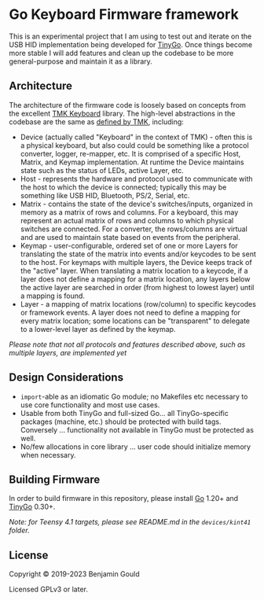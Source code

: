 Go Keyboard Firmware framework
==============================

This is an experimental project that I am using to test out and iterate on the USB HID implementation being developed
for [TinyGo][tinygo]. Once things become more stable I will add features and clean up the codebase to be more
general-purpose and maintain it as a library.

Architecture
------------

The architecture of the firmware code is loosely based on concepts from the excellent [TMK Keyboard][tmk] library.
The high-level abstractions in the codebase are the same as [defined by TMK][tmk-architecture], including:

 * Device (actually called "Keyboard" in the context of TMK) - often this is a physical keyboard, but also could
   could be something like a protocol converter, logger, re-mapper, etc. It is comprised of a specific Host, Matrix,
   and Keymap implementation. At runtime the Device maintains state such as the status of LEDs, active Layer, etc.
 * Host - represents the hardware and protocol used to communicate with the host to which the device is connected;
   typically this may be something like USB HID, Bluetooth, PS/2, Serial, etc.
 * Matrix - contains the state of the device's switches/inputs, organized in memory as a matrix of rows and columns.
   For a keyboard, this may represent an actual matrix of rows and columns to which physical switches are connected.
   For a converter, the rows/columns are virtual and are used to maintain state based on events from the peripheral.
 * Keymap - user-configurable, ordered set of one or more Layers for translating the state of the matrix into events
   and/or keycodes to be sent to the host. For keymaps with multiple layers, the Device keeps track of the "active"
   layer. When translating a matrix location to a keycode, if a layer does not define a mapping for a matrix location,
   any layers below the active layer are searched in order (from highest to lowest layer) until a mapping is found.
 * Layer - a mapping of matrix locations (row/column) to specific keycodes or framework events. A layer does not need
   to define a mapping for every matrix location; some locations can be "transparent" to delegate to a lower-level
   layer as defined by the keymap.

*Please note that not all protocols and features described above, such as multiple layers, are implemented yet*

Design Considerations
---------------------

 * `import`-able as an idiomatic Go module; no Makefiles etc necessary to use core functionality and most use cases.
 * Usable from both TinyGo and full-sized Go... all TinyGo-specific packages (machine, etc.) should be
   protected with build tags. Conversely ... functionality not available in TinyGo must be protected as well.
 * No/few allocations in core library ... user code should initialize memory when necessary.

Building Firmware
-----------------

In order to build firmware in this repository, please install [Go][golang] 1.20+ and [TinyGo][tinygo] 0.30+.

*Note: for Teensy 4.1 targets, please see README.md in the `devices/kint41` folder.*

License
-----------------------

Copyright © 2019-2023 Benjamin Gould

Licensed GPLv3 or later.

[golang]: https://golang.org/
[tinygo]: https://tinygo.org/
[tmk]: https://github.com/tmk/tmk_keyboard
[tmk-architecture]: https://github.com/tmk/tmk_keyboard/tree/master/tmk_core#architecture
[build-from-source]: https://tinygo.org/docs/guides/build/
